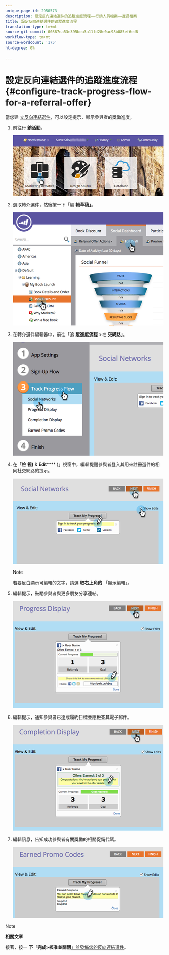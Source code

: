 ```yaml
---
unique-page-id: 2950573
description: 設定反向連結選件的追蹤進度流程——行銷人員檔案——產品檔案
title: 設定反向連結選件的追蹤進度流程
translation-type: tm+mt
source-git-commit: 00887ea53e395bea3a11fd28e0ac98b085ef6ed8
workflow-type: tm+mt
source-wordcount: '175'
ht-degree: 0%

---
```



# 設定反向連結選件的追蹤進度流程 {#configure-track-progress-flow-for-a-referral-offer}

當您建 [立反向連結選件](../../../../product-docs/demand-generation/social/referral-offers/create-a-referral-offer.md)，可以設定提示，顯示參與者的獎勵進度。

1. 前往行 **銷活動**。

   ![](assets/login-marketing-activities-4.png)

1. 選取轉介選件，然後按一下「編 **輯草稿」**。

   ![](assets/image2014-9-22-14-3a35-3a31.png)

1. 在轉介選件編輯器中，前往「追 **蹤進度流程** >社 **交網路」**。

   ![](assets/image2014-9-22-14-3a35-3a43.png)

1. 在「檢 **視(** &amp; **Edit****** )」視窗中，編輯提醒參與者登入其用來註冊選件的相同社交網路的提示。

   ![](assets/image2014-9-22-14-3a35-3a58.png)

   >[!NOTE]
   >
   >若要反白顯示可編輯的文字，請選 **取右上角的** 「顯示編輯」。

1. 編輯提示，鼓勵參與者與更多朋友分享連結。

   ![](assets/image2014-9-22-14-3a36-3a22.png)

1. 編輯提示，通知參與者已達成履約目標並應檢查其電子郵件。

   ![](assets/image2014-9-22-14-3a36-3a36.png)

1. 編輯訊息，告知成功參與者有關獎勵的相關促銷代碼。

   ![](assets/image2014-9-22-14-3a36-3a43.png)

>[!NOTE]
>
>**相關文章**
>
>接著，按一 **下「完成>核准並關閉**[」並發佈您的反向連結選件](../../../../product-docs/demand-generation/social/referral-offers/publish-a-referral-offer.md)。

